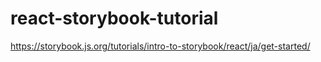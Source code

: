 # react-storybook-tutorial
https://storybook.js.org/tutorials/intro-to-storybook/react/ja/get-started/
